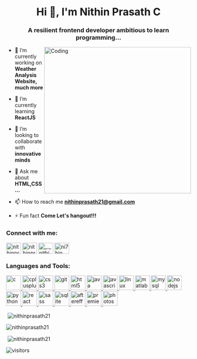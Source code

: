<h1 align="center">Hi 👋, I'm Nithin Prasath C</h1>
<h3 align="center">A resilient frontend developer ambitious to learn programming...</h3>
<img align="right" alt="Coding" width="400" src="https://media3.giphy.com/media/qgQUggAC3Pfv687qPC/giphy.gif">

- 🔭 I’m currently working on **Weather Analysis Website, much more**

- 🌱 I’m currently learning **ReactJS**

- 👯 I’m looking to collaborate with **innovative minds**

- 💬 Ask me about **HTML,CSS...**

- 📫 How to reach me **nithinprasath21@gmail.com**

- ⚡ Fun fact **Come Let's hangout!!!**

<h3 align="left">Connect with me:</h3>
<p align="left">
<a href="https://twitter.com/nithinprasath21" target="blank"><img align="center" src="https://cdn.cdnlogo.com/logos/t/96/twitter-icon.svg" alt="nithinprasath21" height="30" width="40" /></a>
<a href="https://fb.com/nithinprasath21" target="blank"><img align="center" src="https://upload.wikimedia.org/wikipedia/commons/1/1b/Facebook_icon.svg" alt="nithinprasath21" height="30" width="40" /></a>
<a href="https://instagram.com/_._nithin__" target="blank"><img align="center" src="https://upload.wikimedia.org/wikipedia/commons/e/e7/Instagram_logo_2016.svg" alt="_._nithin__" height="30" width="40" /></a>
<a href="https://www.youtube.com/@ni7hin821" target="blank"><img align="center" src="https://upload.wikimedia.org/wikipedia/commons/0/09/YouTube_full-color_icon_%282017%29.svg" alt="ni7hin" height="30" width="40" /></a>
</p>

<h3 align="left">Languages and Tools:</h3>
<p align="left"> <a href="https://www.cprogramming.com/" target="_blank" rel="noreferrer"> <img src="https://upload.wikimedia.org/wikipedia/commons/1/18/C_Programming_Language.svg" alt="c" width="40" height="40"/> </a> <a href="https://www.w3schools.com/cpp/" target="_blank" rel="noreferrer"> <img src="https://upload.wikimedia.org/wikipedia/commons/1/18/ISO_C%2B%2B_Logo.svg" alt="cplusplus" width="40" height="40"/> </a> <a href="https://www.w3schools.com/css/" target="_blank" rel="noreferrer"> <img src="https://upload.wikimedia.org/wikipedia/commons/3/3d/CSS.3.svg" alt="css3" width="40" height="40"/> </a> <a href="https://git-scm.com/" target="_blank" rel="noreferrer"> <img src="https://www.vectorlogo.zone/logos/git-scm/git-scm-icon.svg" alt="git" width="40" height="40"/> </a> <a href="https://www.w3.org/html/" target="_blank" rel="noreferrer"> <img src="https://upload.wikimedia.org/wikipedia/commons/6/61/HTML5_logo_and_wordmark.svg" alt="html5" width="40" height="40"/> </a> <a href="https://www.java.com" target="_blank" rel="noreferrer"> <img src="https://upload.wikimedia.org/wikipedia/ml/2/2e/Java_Logo.svg" alt="java" width="40" height="40"/> </a> <a href="https://developer.mozilla.org/en-US/docs/Web/JavaScript" target="_blank" rel="noreferrer"> <img src="https://upload.wikimedia.org/wikipedia/commons/9/99/Unofficial_JavaScript_logo_2.svg" alt="javascript" width="40" height="40"/> </a> <a href="https://www.linux.org/" target="_blank" rel="noreferrer"> <img src="https://upload.wikimedia.org/wikipedia/commons/3/35/Tux.svg" alt="linux" width="40" height="40"/> </a> <a href="https://www.mathworks.com/" target="_blank" rel="noreferrer"> <img src="https://upload.wikimedia.org/wikipedia/commons/2/21/Matlab_Logo.png" alt="matlab" width="40" height="40"/> </a> <a href="https://www.mysql.com/" target="_blank" rel="noreferrer"> <img src="https://upload.wikimedia.org/wikipedia/commons/0/0a/MySQL_textlogo.svg" alt="mysql" width="40" height="40"/> </a> <a href="https://nodejs.org" target="_blank" rel="noreferrer"> <img src="https://upload.wikimedia.org/wikipedia/commons/d/d9/Node.js_logo.svg" alt="nodejs" width="40" height="40"/> </a> <a href="https://www.python.org" target="_blank" rel="noreferrer"> <img src="https://upload.wikimedia.org/wikipedia/commons/1/1f/Python_logo_01.svg" alt="python" width="40" height="40"/> </a> <a href="https://reactjs.org/" target="_blank" rel="noreferrer"> <img src="https://upload.wikimedia.org/wikipedia/commons/a/a7/React-icon.svg" alt="react" width="40" height="40"/> </a> <a href="https://sass-lang.com" target="_blank" rel="noreferrer"> <img src="https://upload.wikimedia.org/wikipedia/commons/9/96/Sass_Logo_Color.svg" alt="sass" width="40" height="40"/> </a> <a href="https://www.sqlite.org/" target="_blank" rel="noreferrer"> <img src="https://www.vectorlogo.zone/logos/sqlite/sqlite-icon.svg" alt="sqlite" width="40" height="40"/> </a> <a href="https://www.googleadservices.com/pagead/aclk?sa=L&ai=DChcSEwik28DmmKT8AhVUBCsKHbUoAR8YABAAGgJzZg&ohost=www.google.com&cid=CAESbeD2fEXv3Twxje3MNuikgM_qwarqgi1idYmuxxKi0q32frWaxzE2B8sxH9mtbHP15BRa2vi-v9sbe8QGAQ5P1yljKd8qsl2wBrbMuRT5qZ9Z67eg2kVGoPMK_F1BA6moYwWqWduH0HtJ172rLz8&sig=AOD64_3r_6ORjkOlwD7QtB6pflomRQ4DSg&q&adurl&ved=2ahUKEwiZ_7rmmKT8AhWsTWwGHSmuAfUQ0Qx6BAgJEAE" target="_blank" rel="noreferrer"> <img src="https://upload.wikimedia.org/wikipedia/commons/c/cb/Adobe_After_Effects_CC_icon.svg" alt="aftereffects" width="40" height="40"/> </a> <a href="https://www.googleadservices.com/pagead/aclk?sa=L&ai=DChcSEwjBkZrRmaT8AhUbkWYCHa_0ClwYABAAGgJzbQ&ohost=www.google.com&cid=CAESbeD2My2FP5uzVWLFsXMN0AkqCK7ToiRFj_FT0v1-8T-aToz_qvPGc_MGy-OpARKVoIo-cyOVmsW1v_32PkR6cpRPGqHY9qt3bnQ530aC9GiWU4WDelpyaQxSYBVCvmReIfAVf9EpKYHTBdHdcgk&sig=AOD64_35DaN5_yBoWh52riQoNehZ47D9Dw&q&adurl&ved=2ahUKEwiAmpTRmaT8AhWKRmwGHfvFD_MQ0Qx6BAgQEAE" target="_blank" rel="noreferrer"> <img src="https://upload.wikimedia.org/wikipedia/commons/4/40/Adobe_Premiere_Pro_CC_icon.svg" alt="premierepro" width="40" height="40"/> </a> <a href="https://www.photoshop.com/en" target="_blank" rel="noreferrer"> <img src="https://upload.wikimedia.org/wikipedia/commons/a/af/Adobe_Photoshop_CC_icon.svg" alt="photoshop" width="40" height="40"/> </a></p>

<p>&nbsp;<img align="center" src="https://github-readme-stats.vercel.app/api?username=nithinprasath21&theme=github_dark&show_icons=true&locale=en" alt="nithinprasath21" /></p>

<p>&nbsp;<img align="left" src="https://github-readme-stats.vercel.app/api/top-langs?username=nithinprasath21&theme=github_dark&show_icons=true&locale=en&layout=compact" alt="nithinprasath21" /></p>

<p>&nbsp;<img align="center" src="http://github-readme-streak-stats.herokuapp.com?user=nithinprasath21&theme=github-dark&date_format=j%20M%5B%20Y%5D&border=FFFFFF&ring=4C8EDA&stroke=FFFFFF&dates=1D64D0" alt="nithinprasath21" /></p>

![visitors](https://visitor-badge.laobi.icu/badge?page_id=nithinprasath21.nithinprasath21)
